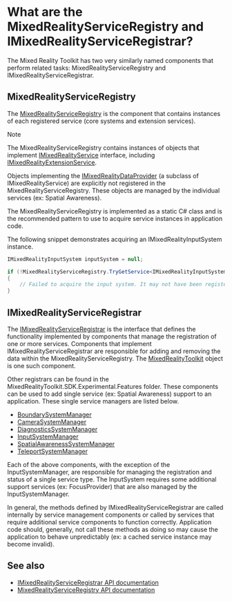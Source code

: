 # What are the MixedRealityServiceRegistry and IMixedRealityServiceRegistrar?

The Mixed Reality Toolkit has two very similarly named components that perform related tasks:
MixedRealityServiceRegistry and IMixedRealityServiceRegistrar.

## MixedRealityServiceRegistry

The [MixedRealityServiceRegistry](xref:Microsoft.MixedReality.Toolkit.MixedRealityServiceRegistry) is
the component that contains instances of each registered service (core systems and extension services).

> [!NOTE]
> The MixedRealityServiceRegistry contains instances of objects that
implement [IMixedRealityService](xref:Microsoft.MixedReality.Toolkit.IMixedRealityService) interface, including [IMixedRealityExtensionService](xref:Microsoft.MixedReality.Toolkit.IMixedRealityExtensionService).
>
>Objects implementing the [IMixedRealityDataProvider](xref:Microsoft.MixedReality.Toolkit.IMixedRealityDataProvider) (a subclass of IMixedRealityService) are explicitly not registered in the MixedRealityServiceRegistry. These objects are managed by the individual services (ex: Spatial Awareness).

The MixedRealityServiceRegistry is implemented as a static C# class and is the recommended pattern to
use to acquire service instances in application code.

The following snippet demonstrates acquiring an IMixedRealityInputSystem instance.

```c#
IMixedRealityInputSystem inputSystem = null;

if (!MixedRealityServiceRegistry.TryGetService<IMixedRealityInputSystem>(out inputSystem))
{
    // Failed to acquire the input system. It may not have been registered
}
```

## IMixedRealityServiceRegistrar

The [IMixedRealityServiceRegistrar](xref:Microsoft.MixedReality.Toolkit.IMixedRealityServiceRegistrar)
is the interface that defines the functionality implemented by components that manage the registration
of one or more services. Components that implement IMixedRealityServiceRegistrar are responsible for
adding and removing the data within the MixedRealityServiceRegistry. The [MixedRealityToolkit](xref:Microsoft.MixedReality.Toolkit.MixedRealityToolkit)
object is one such component.

Other registrars can be found in the MixedRealityToolkit.SDK.Experimental.Features
folder. These components can be used to add single service (ex: Spatial Awareness) support
to an application. These single service managers are listed below.

- [BoundarySystemManager](xref:Microsoft.MixedReality.Toolkit.Experimental.Boundary.BoundarySystemManager)
- [CameraSystemManager](xref:Microsoft.MixedReality.Toolkit.Experimental.CameraSystem.CameraSystemManager)
- [DiagnosticsSystemManager](xref:Microsoft.MixedReality.Toolkit.Experimental.Diagnostics.DiagnosticsSystemManager)
- [InputSystemManager](xref:Microsoft.MixedReality.Toolkit.Experimental.Input.InputSystemManager)
- [SpatialAwarenessSystemManager](xref:Microsoft.MixedReality.Toolkit.Experimental.SpatialAwareness.SpatialAwarenessSystemManager)
- [TeleportSystemManager](xref:Microsoft.MixedReality.Toolkit.Experimental.Teleport.TeleportSystemManager)

Each of the above components, with the exception of the InputSystemManager, are responsible for
managing the registration and status of a single service type. The InputSystem requires some additional
support services (ex: FocusProvider) that are also managed by the InputSystemManager.

In general, the methods defined by IMixedRealityServiceRegistrar are called internally by service
management components or called by services that require additional service components to function
correctly. Application code should, generally, not call these methods as doing so may cause the application
to behave unpredictably (ex: a cached service instance may become invalid).

## See also

- [IMixedRealityServiceRegistrar API documentation](xref:Microsoft.MixedReality.Toolkit.IMixedRealityServiceRegistrar)
- [MixedRealityServiceRegistry API documentation](xref:Microsoft.MixedReality.Toolkit.MixedRealityServiceRegistry)
